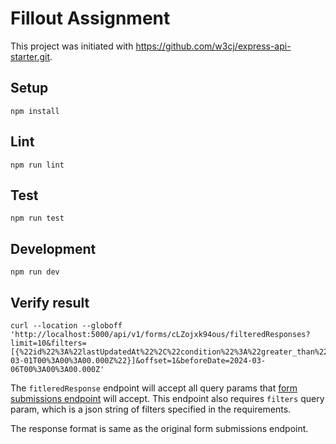 # Fillout Assignment

This project was initiated with https://github.com/w3cj/express-api-starter.git.

## Setup

```
npm install
```

## Lint

```
npm run lint
```

## Test

```
npm run test
```

## Development

```
npm run dev
```

## Verify result

```
curl --location --globoff 'http://localhost:5000/api/v1/forms/cLZojxk94ous/filteredResponses?limit=10&filters=[{%22id%22%3A%22lastUpdatedAt%22%2C%22condition%22%3A%22greater_than%22%2C%22value%22%3A%222024-03-01T00%3A00%3A00.000Z%22}]&offset=1&beforeDate=2024-03-06T00%3A00%3A00.000Z'
```

The `fitleredResponse` endpoint will accept all query params that [form submissions endpoint](https://www.fillout.com/help/fillout-rest-api#a981e824966448029aeb091e0706d070) will accept.
This endpoint also requires `filters` query param, which is a json string of filters specified in the requirements.

The response format is same as the original form submissions endpoint.
